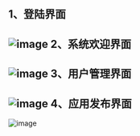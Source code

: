 1、登陆界面
- 
![image](https://github.com/suker413/python/tree/master/Auto_deploy_web/screenshots/login.png)
2、系统欢迎界面
- 
![image](https://github.com/suker413/python/tree/master/Auto_deploy_web/screenshots/sysinfo.png)
3、用户管理界面
- 
![image](https://github.com/suker413/python/tree/master/Auto_deploy_web/screenshots/user.png)
4、应用发布界面
- 
![image](https://github.com/suker413/python/tree/master/Auto_deploy_web/screenshots/deploy.png)
